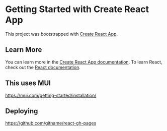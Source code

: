 # Getting Started with Create React App
This project was bootstrapped with [Create React App](https://github.com/facebook/create-react-app).

## Learn More
You can learn more in the [Create React App documentation](https://facebook.github.io/create-react-app/docs/getting-started).
To learn React, check out the [React documentation](https://reactjs.org/).

## This uses MUI
https://mui.com/getting-started/installation/

## Deploying
https://github.com/gitname/react-gh-pages